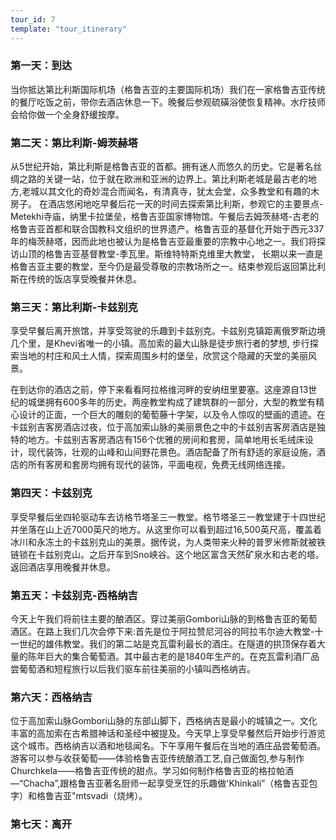 ```yaml
---
tour_id: 7
template: "tour_itinerary"
---
```

### 第一天：到达


当你抵达第比利斯国际机场（格鲁吉亚的主要国际机场）我们在一家格鲁吉亚传统的餐厅吃饭之前，带你去酒店休息一下。晚餐后参观硫磺浴使恢复精神。水疗技师会给你做一个全身舒缓按摩。


### 第二天：第比利斯-姆茨赫塔


从5世纪开始，第比利斯是格鲁吉亚的首都。拥有迷人而悠久的历史。它是著名丝绸之路的关键一站，位于就在欧洲和亚洲的边界上。第比利斯老城是最古老的地方,老城以其文化的奇妙混合而闻名，有清真寺，犹太会堂，众多教堂和有趣的木房子。
在酒店悠闲地吃早餐后花一天的时间去探索第比利斯，参观它的主要景点-Metekhi寺庙，纳里卡拉堡垒，格鲁吉亚国家博物馆。午餐后去姆茨赫塔-古老的格鲁吉亚首都和联合国教科文组织的世界遗产。格鲁吉亚的基督化开始于西元337年的梅茨赫塔，因而此地也被认为是格鲁吉亚最重要的宗教中心地之一。我们将探访山顶的格鲁吉亚基督教堂-季瓦里。斯维特特斯克维里大教堂， 长期以来一直是格鲁吉亚主要的教堂，至今仍是最受尊敬的宗教场所之一。结束参观后返回第比利斯在传统的饭店享受晚餐并休息。

### 第三天：第比利斯-卡兹别克


享受早餐后离开旅馆，并享受驾驶的乐趣到卡兹别克。卡兹别克镇距离俄罗斯边境几个里，是Khevi省唯一的小镇。高加索的最大山脉是徒步旅行者的梦想, 步行探索当地的村庄和风土人情，探索周围乡村的堡垒，欣赏这个隐藏的天堂的美丽风景。

在到达你的酒店之前，停下来看看阿拉格维河畔的安纳纽里要塞。这座源自13世纪的城堡拥有600多年的历史。两座教堂构成了建筑群的一部分，大型的教堂有精心设计的正面，一个巨大的雕刻的葡萄藤十字架，以及令人惊叹的壁画的遗迹。在卡兹别吉客房酒店过夜，位于高加索山脉的美丽景色之中的卡兹别吉客房酒店是独特的地方。卡兹别吉客房酒店有156个优雅的房间和套房，简单地用长毛绒床设计，现代装饰，壮观的山峰和山间野花景色。酒店配备了所有舒适的家庭设施，酒店的所有客房和套房均拥有现代的装饰，平面电视，免费无线网络连接。

### 第四天：卡兹别克

享受早餐后坐四轮驱动车去访格节塔圣三一教堂。格节塔圣三一教堂建于十四世纪并坐落在山上近7000英尺的地方。从这里你可以看到超过16,500英尺高，覆盖着冰川和永冻土的卡兹别克山的美景。据传说，为人类带来火种的普罗米修斯就被铁链锁在卡兹别克山。之后开车到Sno峡谷。这个地区富含天然矿泉水和古老的塔。返回酒店享用晚餐并休息。

### 第五天：卡兹别克-西格纳吉


今天上午我们将前往主要的酿酒区。穿过美丽Gombori山脉的到格鲁吉亚的葡萄酒区。在路上我们几次会停下来:首先是位于阿拉赞尼河谷的阿拉韦尔迪大教堂-十一世纪的雄伟教堂。我们的第二站是克瓦雷利最长的酒庄。在隧道的拱顶保存着大量的陈年巨大的集合葡萄酒。其中最古老的是1840年生产的。在克瓦雷利酒厂品尝葡萄酒和短程旅行以后我们驱车前往美丽的小镇叫西格纳吉。
### 第六天：西格纳吉


位于高加索山脉Gombori山脉的东部山脚下，西格纳吉是最小的城镇之一。文化丰富的高加索在古希腊神话和圣经中被提及。今天早上享受早餐然后开始步行游览这个城市。西格纳吉以酒和地毯闻名。下午享用午餐后在当地的酒庄品尝葡萄酒。游客可以参与收获葡萄——体验格鲁吉亚传统酿酒工艺,自己做面包,参与制作Churchkela——格鲁吉亚传统的甜点。学习如何制作格鲁吉亚的格拉帕酒—“Chacha”,跟格鲁吉亚著名厨师一起享受烹饪的乐趣做'Khinkali”（格鲁吉亚包字）和格鲁吉亚"mtsvadi（烧烤）。

### 第七天：离开



